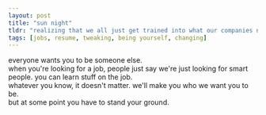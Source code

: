 ```yaml
---
layout: post
title: "sun night"
tldr: "realizing that we all just get trained into what our companies need us to be. might have been a little disillusioned from editing my resume"
tags: [jobs, resume, tweaking, being yourself, changing]
---
```


everyone wants you to be someone else.  
when you're looking for a job, people just say we're just looking for smart people. you can learn stuff on the job.  
whatever you know, it doesn't matter. we'll make you who we want you to be.  
but at some point you have to stand your ground.
